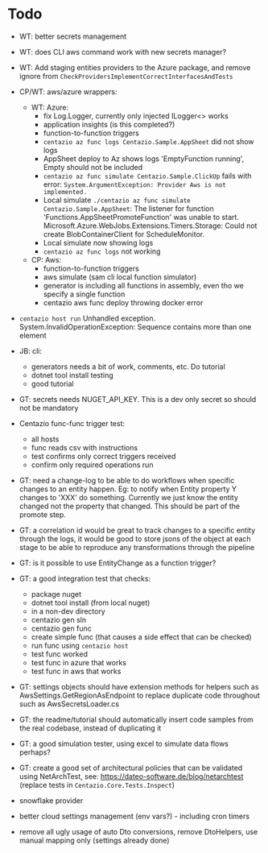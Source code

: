 # Todo
- WT: better secrets management
- WT: does CLI aws command work with new secrets manager?
- WT: Add staging entities providers to the Azure package, and remove ignore from `CheckProvidersImplementCorrectInterfacesAndTests`
- CP/WT: aws/azure wrappers:
  - WT: Azure:
    - fix Log.Logger, currently only injected ILogger<> works
    - application insights (is this completed?) 
    - function-to-function triggers
    - `centazio az func logs Centazio.Sample.AppSheet` did not show logs
    - AppSheet deploy to Az shows logs 'EmptyFunction running', Empty should not be included
    - `centazio az func simulate Centazio.Sample.ClickUp` fails with error: `System.ArgumentException: Provider Aws is not implemented.`
    - Local simulate `./centazio az func simulate Centazio.Sample.AppSheet`: 
        The listener for function 'Functions.AppSheetPromoteFunction' was unable to start. 
            Microsoft.Azure.WebJobs.Extensions.Timers.Storage: Could not create BlobContainerClient for ScheduleMonitor.
    - Local simulate now showing logs
    - `centazio az func logs` not working 
  - CP: Aws:
    - function-to-function triggers
    - aws simulate (sam cli local function simulator)
    - generator is including all functions in assembly, even tho we specify a single function
    - centazio aws func deploy throwing docker error

- `centazio host run` Unhandled exception. System.InvalidOperationException: Sequence contains more than one element
- JB: cli:
  - generators needs a bit of work, comments, etc. Do tutorial
  - dotnet tool install testing
  - good tutorial
  
- GT: secrets needs NUGET_API_KEY.  This is a dev only secret so should not be mandatory
- Centazio func-func trigger test: 
  - all hosts
  - func reads csv with instructions 
  - test confirms only correct triggers received 
  - confirm only required operations run
- GT: need a change-log to be able to do workflows when specific changes to an entity happen. Eg:
  to notify when Entity property Y changes to 'XXX' do something.  Currently we just know the entity changed
  not the property that changed.  This should be part of the promote step.
- GT: a correlation id would be great to track changes to a specific entity through the logs, it would be good to
    store jsons of the object at each stage to be able to reproduce any transformations through the pipeline
- GT: is it possible to use EntityChange as a function trigger? 
- GT: a good integration test that checks:
  - package nuget
  - dotnet tool install (from local nuget)
  - in a non-dev directory
  - centazio gen sln
  - centazio gen func
  - create simple func (that causes a side effect that can be checked)
  - run func using `centazio host`
  - test func worked
  - test func in azure that works
  - test func in aws that works
- GT: settings objects should have extension methods for helpers such as AwsSettings.GetRegionAsEndpoint to
    replace duplicate code throughout such as AwsSecretsLoader.cs
- GT: the readme/tutorial should automatically insert code samples from the real codebase, instead of duplicating it
- GT: a good simulation tester, using excel to simulate data flows perhaps?
- GT: create a good set of architectural policies that can be validated using NetArchTest, 
    see: https://dateo-software.de/blog/netarchtest (replace tests in `Centazio.Core.Tests.Inspect`)

- snowflake provider
- better cloud settings management (env vars?) - including cron timers
- remove all ugly usage of auto Dto conversions, remove DtoHelpers, use manual mapping only (settings already done)
 
